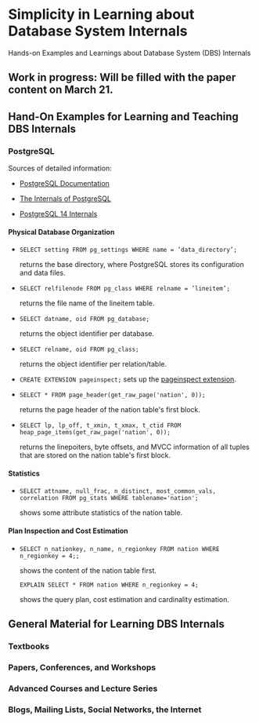 # Simplicity in Learning about Database System Internals
Hands-on Examples and Learnings about Database System (DBS) Internals

## Work in progress: Will be filled with the paper content on March 21.


## Hand-On Examples for Learning and Teaching DBS Internals

### PostgreSQL

Sources of detailed information:

* [PostgreSQL Documentation](https://www.postgresql.org/docs/current/index.html)

* [The Internals of PostgreSQL](https://www.interdb.jp/pg/)

* [PostgreSQL 14 Internals](https://postgrespro.com/community/books/internals)

#### Physical Database Organization

* ```SELECT setting FROM pg_settings WHERE name = ’data_directory’;```

  returns the base directory, where PostgreSQL stores its configuration and data files.

* ```SELECT relfilenode FROM pg_class WHERE relname = ’lineitem’;```
  
  returns the file name of the lineitem table.

* ```SELECT datname, oid FROM pg_database;```

   returns the object identifier per database.

* ```SELECT relname, oid FROM pg_class;```

  returns the object identifier per relation/table.

* ```CREATE EXTENSION pageinspect;``` sets up the [pageinspect extension](https://www.postgresql.org/docs/current/pageinspect.html).

* ```SELECT * FROM page_header(get_raw_page('nation', 0));```

  returns the page header of the nation table's first block.

* ```SELECT lp, lp_off, t_xmin, t_xmax, t_ctid FROM heap_page_items(get_raw_page('nation', 0));```

  returns the linepoiters, byte offsets, and MVCC information of all tuples that are stored on the nation table's first block.

#### Statistics

* ```SELECT attname, null_frac, n_distinct, most_common_vals, correlation FROM pg_stats WHERE tablename='nation';```

  shows some attribute statistics of the nation table.

#### Plan Inspection and Cost Estimation

* ```SELECT n_nationkey, n_name, n_regionkey FROM nation WHERE n_regionkey = 4;;```
  
  shows the content of the nation table first.

  ```EXPLAIN SELECT * FROM nation WHERE n_regionkey = 4;```
  
  shows the query plan, cost estimation and cardinality estimation.



## General Material for Learning DBS Internals

### Textbooks

### Papers, Conferences, and Workshops

### Advanced Courses and Lecture Series

### Blogs, Mailing Lists, Social Networks, the Internet
